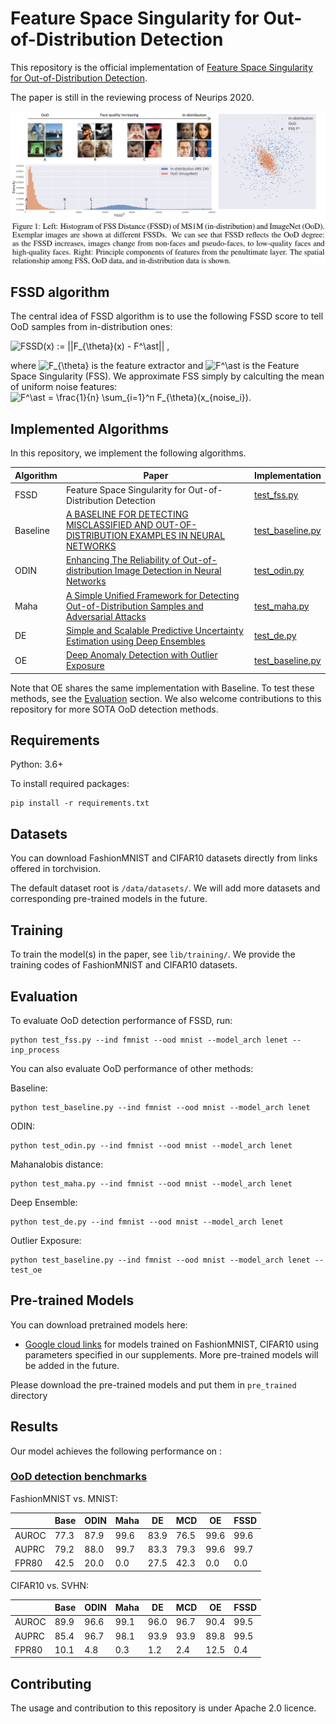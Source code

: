 # Feature Space Singularity for Out-of-Distribution Detection

This repository is the official implementation of [Feature Space Singularity for Out-of-Distribution Detection](). 

The paper is still in the reviewing process of Neurips 2020.

![Alt text](pics/fssd_img1.jpg?raw=true "Title")

## FSSD algorithm
The central idea of FSSD algorithm is to use the following FSSD score to tell OoD samples from in-distribution ones:

<!-- ```math
FSSD(x) := ||F_{\theta}(x) - F^\ast|| ,
``` -->
<img src="https://latex.codecogs.com/svg.latex?FSSD(x)&space;:=&space;||F_{\theta}(x)&space;-&space;F^\ast||&space;," title="FSSD(x) := ||F_{\theta}(x) - F^\ast|| ," />

where <img src="https://latex.codecogs.com/svg.latex?F_{\theta}" title="F_{\theta}" /> is the feature extractor and <img src="https://latex.codecogs.com/svg.latex?F^\ast" title="F^\ast" /> is the Feature Space Singularity (FSS). 
We approximate FSS simply by calculting the mean of uniform noise features: <img src="https://latex.codecogs.com/svg.latex?F^\ast&space;=&space;\frac{1}{n}&space;\sum_{i=1}^n&space;F_{\theta}(x_{noise_i})" title="F^\ast = \frac{1}{n} \sum_{i=1}^n F_{\theta}(x_{noise_i})" />.

## Implemented Algorithms
In this repository, we implement the following algorithms. 

| Algorithm | Paper | Implementation |
| --------- | ---------- | -------------- |
| FSSD      |Feature Space Singularity for Out-of-Distribution Detection  |   [test_fss.py](test_fss.py)  |
| Baseline  | [A BASELINE FOR DETECTING MISCLASSIFIED AND OUT-OF-DISTRIBUTION EXAMPLES IN NEURAL NETWORKS](https://arxiv.org/pdf/1610.02136.pdf) |  [test_baseline.py](test_baseline.py)   |
| ODIN      | [Enhancing The Reliability of Out-of-distribution Image Detection in Neural Networks](https://arxiv.org/abs/1706.02690) |  [test_odin.py](test_odin.py)  |
| Maha      |  [A Simple Unified Framework for Detecting Out-of-Distribution Samples and Adversarial Attacks](https://arxiv.org/abs/1807.03888)          |  [test_maha.py](test_maha.py)  |
| DE        | [Simple and Scalable Predictive Uncertainty Estimation using Deep Ensembles](https://arxiv.org/abs/1612.01474)  | [test_de.py](test_de.py) |
| OE        |[Deep Anomaly Detection with Outlier Exposure](https://arxiv.org/abs/1812.04606)  |  [test_baseline.py](test_baseline.py)  |

Note that OE shares the same implementation with Baseline. To test these methods, see the [Evaluation](#evaluation) section. We also welcome contributions to this repository for more SOTA OoD detection methods.



## Requirements
Python: 3.6+

To install required packages:

```setup
pip install -r requirements.txt
```

## Datasets
You can download FashionMNIST and CIFAR10 datasets directly from links offered in torchvision. 
<!-- For other datasets, please download the datasets from [this link](https://drive.google.com/datasets).  -->
The default dataset root is `/data/datasets/`.  We will add more datasets and corresponding pre-trained models in the future.

## Training

To train the model(s) in the paper, see `lib/training/`. We provide the training codes of FashionMNIST and CIFAR10 datasets.


<!-- >📋  Describe how to train the models, with example commands on how to train the models in your paper, including the full training procedure and appropriate hyperparameters. -->

## Evaluation

To evaluate OoD detection performance of FSSD, run:

```eval
python test_fss.py --ind fmnist --ood mnist --model_arch lenet --inp_process
```

You can also evaluate OoD performance of other methods:

Baseline:
```eval
python test_baseline.py --ind fmnist --ood mnist --model_arch lenet
```

ODIN:
```eval
python test_odin.py --ind fmnist --ood mnist --model_arch lenet
```
Mahanalobis distance:
```eval
python test_maha.py --ind fmnist --ood mnist --model_arch lenet
```
Deep Ensemble:
```eval
python test_de.py --ind fmnist --ood mnist --model_arch lenet
```
Outlier Exposure:
```eval
python test_baseline.py --ind fmnist --ood mnist --model_arch lenet --test_oe
```

## Pre-trained Models

You can download pretrained models here:

- [Google cloud links](https://drive.google.com/drive/folders/1S-xv1xnvMrYFtCNomKT8w4k3bPSDwucx?usp=sharing) for models trained on FashionMNIST, CIFAR10 using parameters specified in our supplements.  More pre-trained models will be added in the future.

Please download the pre-trained models and put them in `pre_trained` directory


## Results

Our model achieves the following performance on :

### [OoD detection benchmarks](https://paperswithcode.com/task/out-of-distribution-detection/latest)


FashionMNIST vs. MNIST:

|       | Base | ODIN | Maha | DE   | MCD  | OE   | FSSD |
| ----- | ---- | ---- | ---- | ---- | ---- | ---- | ---- |
| AUROC | 77.3 | 87.9 | 99.6 | 83.9 | 76.5 | 99.6 | 99.6 |
| AUPRC | 79.2 | 88.0 | 99.7 | 83.3 | 79.3 | 99.6 | 99.7 |
| FPR80 | 42.5 | 20.0 | 0.0  | 27.5 | 42.3 | 0.0  | 0.0  |
<!-- modified: ODIN, DE-->

CIFAR10 vs. SVHN:

|       | Base | ODIN | Maha | DE   | MCD  | OE   | FSSD |
| ----- | ---- | ---- | ---- | ---- | ---- | ---- | ---- |
| AUROC | 89.9 | 96.6 | 99.1 | 96.0 | 96.7 | 90.4 | 99.5 |
| AUPRC | 85.4 | 96.7 | 98.1 | 93.9 | 93.9 | 89.8 | 99.5 |
| FPR80 | 10.1 | 4.8  | 0.3  | 1.2  | 2.4  | 12.5 | 0.4  |

<!-- modified: ODIN, DE -->


<!-- ## Citation
If you find this repository helpful, please cite:
```
@misc{Haiwen2020,
  author = {Haiwen Huang, Lulu Wang, Sishuo Chen, Xinyu Zhou, Bin Dong},
  title = {Feature Space Singularity for Out-of-Distribution Detection},
  year = {2020},
  publisher = {GitHub},
  journal = {GitHub repository},
  howpublished = {\url{https://github.com/megvii-research/FSSD_OoD_Detection}},
  commit = {75e4467d9d6fc7102d32e49f01418413a7b65bea}
}
``` -->

## Contributing

The usage and contribution to this repository is under Apache 2.0 licence.